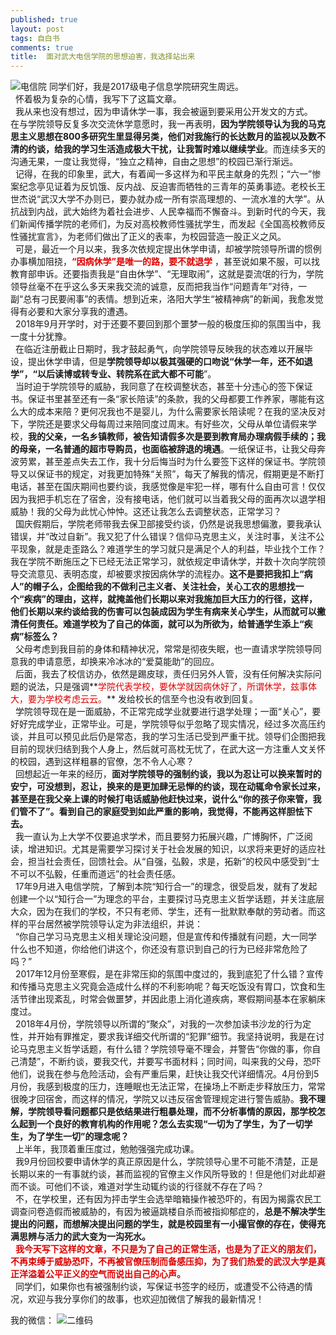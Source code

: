 ```yaml
---
published: true
layout: post
tags: 自白书
comments: true
title:  面对武大电信学院的思想迫害，我选择站出来
---
```

![电信院](https://github.com/wdjbqnzhouyuan/wdjbqnzhouyuan.github.io/blob/master/images/sz2.png?raw=true)
同学们好，我是2017级电子信息学院研究生周远。<br/>
 
怀着极为复杂的心情，我写下了这篇文章。<br/>
 
我从来也没有想过，因为申请休学一事，我会被逼到要采用公开发文的方式。
 
在与学院领导反复多次交流休学意愿时，我一再表明，**因为学院领导认为我的马克思主义思想在800多研究生里显得另类，他们对我施行的长达数月的监视以及数不清的约谈，给我的学习生活造成极大干扰，让我暂时难以继续学业**。而连续多天的沟通无果，一度让我觉得，“独立之精神，自由之思想”的校园已渐行渐远。<br/>
 
记得，在我的印象里，武大，有着闻一多这样为和平民主献身的先烈；“六一”惨案纪念亭见证着为反饥饿、反内战、反迫害而牺牲的三青年的英勇事迹。老校长王世杰说“武汉大学不办则已，要办就办成一所有崇高理想的、一流水准的大学”。从抗战到内战，武大始终为着社会进步、人民幸福而不懈奋斗。到新时代的今天，我们新闻传播学院的老师们，为反对高校教师性骚扰学生，而发起《全国高校教师反性骚扰宣言》，为老师们做出了正义的表率，为校园营造一股正义之风。<br/>
 
可是，最近一个月以来，我多次依规定提出休学申请，却被学院领导所谓的惯例办事横加阻挠，**<font color="#dd0000">“因病休学”是唯一的路，要不就退学</font>**
，甚至说如果不服，可以找教育部申诉。还要指责我是“自由休学”、“无理取闹”，这就是耍流氓的行为，学院领导丝毫不在乎这么多天来我交流的诚意，反而把我当作“问题青年”对待，一副“总有刁民要闹事”的表情。想到近来，洛阳大学生“被精神病”的新闻，我愈发觉得有必要和大家分享我的遭遇。<br/>
 
2018年9月开学时，对于还要不要回到那个噩梦一般的极度压抑的氛围当中，我一度十分犹豫。<br/>
 
在临近注册截止日期时，我才鼓起勇气，向学院领导反映我的状态难以开展毕设，提出休学申请，但是**学院领导却以极其强硬的口吻说“休学一年，还不如退学”，“以后读博或转专业、转院系在武大都不可能**”。<br/>
 
当时迫于学院领导的威胁，我同意了在校调整状态，甚至十分违心的签下保证书。保证书里甚至还有一条“家长陪读”的条款，我的父母都要工作养家，哪能有这么大的成本来陪？更何况我也不是婴儿，为什么需要家长陪读呢？在我的坚决反对下，学院还是要求父母每周过来陪同度过周末。有好些次，父母从单位请假来学校，**我的父亲，一名乡镇教师，被告知请假多次是要到教育局办理病假手续的；我的母亲，一名普通的超市导购员，也面临被辞退的境遇**。一纸保证书，让我父母奔波劳累，甚至差点失去工作，我十分后悔当时为什么要签下这样的保证书。学院领导又以保证书的规定，对我更加特殊“关照”，每天了解我的情况，假期更是不断打电话，甚至在国庆期间也要约谈，我感觉像是牢犯一样，哪有什么自由可言！仅仅因为我把手机忘在了宿舍，没有接电话，他们就可以当着我父母的面再次以退学相威胁！我的父母为此忧心忡忡。这还让我怎么去调整状态，正常学习？<br/>
 
国庆假期后，学院老师带我去保卫部接受约谈，仍然是说我思想偏激，要我承认错误，并“改过自新”。我又犯了什么错误？信仰马克思主义，关注时事，关注不公平现象，就是走歪路么？难道学生的学习就只是满足个人的利益，毕业找个工作？我在学院不断施压之下已经无法正常学习，就依规定申请休学，并数十次向学院领导交流意见、表明态度，却被要求按因病休学的流程办。**这不是要把我扣上“病人”的帽子么，企图给我的不做利己主义者、关注社会，关心工农的思想找一个“疾病”的理由，这样，就掩盖他们长期以来对我施加巨大压力的行径，这样，他们长期以来约谈给我的伤害可以包装成因为学生有病来关心学生，从而就可以撇清任何责任。难道学校为了自己的体面，就可以为所欲为，给普通学生添上“疾病”标签么？**<br/>
 
父母考虑到我目前的身体和精神状况，常常是彻夜失眠，也一直请求学院领导同意我的申请意愿，却换来冷冰冰的“爱莫能助”的回应。<br/>
 
后面，我去了校信访办，依然是踢皮球，责任归另外人管，没有任何解决实际问题的说法，只是强调**<font color="#dd0000">学院代表学校，要休学就因病休好了，所谓休学，兹事体大，要为学校考虑云云。</font>**
发给校长的信至今也没有收到回复。<br/>
 
学院领导现在是一面威胁，不正常完成学业就要进行退学处理；一面“关心”，要好好完成学业，正常毕业。可是，学院领导似乎忽略了现实情况，经过多次高压约谈，并且可以预见此后仍是常态，我的学习生活已受到严重干扰。领导们企图把我目前的现状归结到我个人身上，然后就可高枕无忧了，在武大这一方注重人文关怀的校园，遇到这样粗暴的官僚，怎不令人心寒？<br/>
 
回想起近一年来的经历，**面对学院领导的强制约谈，我以为忍让可以换来暂时的安宁，可没想到，忍让，换来的是更加肆无忌惮的约谈，现在动辄命令家长过来，甚至是在我父亲上课的时候打电话威胁他赶快过来，说什么“你的孩子你来管，我们管不了”。看到自己的家庭受到如此严重的影响，我觉得，不能再这样胆怯下去。**<br/>
 
我一直认为上大学不仅要追求学术，而且要努力拓展兴趣，广博胸怀，广泛阅读，增进知识。尤其是需要学习探讨关于社会发展的知识，以求将来更好的适应社会，担当社会责任，回馈社会。从“自强，弘毅，求是，拓新”的校风中感受到“士不可以不弘毅，任重而道远”的社会责任感。<br/>
 
17年9月进入电信学院，了解到本院“知行合一”的理念，很受启发，就有了发起创建一个以“知行合一”为理念的平台，主要探讨马克思主义哲学话题，并关注底层大众，因为在我们的学校，不只有老师、学生，还有一批默默奉献的劳动者。而这样的平台居然被学院领导认定为非法组织，并说：<br/>
 
“你自己学习马克思主义相关理论没问题，但是宣传和传播就有问题，大一同学什么也不知道，你给他们讲这个，你还没有意识到自己的行为已经非常危险了吗？”<br/>
 
2017年12月份至寒假，是在非常压抑的氛围中度过的，我到底犯了什么错？宣传和传播马克思主义究竟会造成什么样的不利影响呢？每天吃饭没有胃口，饮食和生活节律出现紊乱，时常会做噩梦，并因此患上消化道疾病，寒假期间基本在家躺床度过。<br/>
 
2018年4月份，学院领导以所谓的“聚众”，对我的一次参加读书沙龙的行为定性，并开始有罪推定，要求我详细交代所谓的“犯罪”细节。我坚持说明，我是在讨论马克思主义哲学话题，有什么错？学院领导毫不理会，并警告“你做的事，你自己清楚”，不断约谈，要我交代，并要写书面材料；同时间，叫来我的父母，恐吓他们，说我在参与危险活动，会有严重后果，赶快让我交代详细情况。4月份到5月份，我感到极度的压力，连睡眠也无法正常，在操场上不断走步释放压力，常常很晚才回宿舍，而这样的情况，学院又以违反宿舍管理规定进行警告威胁。**我不理解，学院领导看问题都只是依结果进行粗暴处理，而不分析事情的原因，那学校怎么起到一个良好的教育机构的作用呢？怎么去实现“一切为了学生，为了一切学生，为了学生一切”的理念呢？**<br/>
 
上半年，我顶着重压度过，勉勉强强完成功课。<br/>
 
我9月份回校要申请休学的真正原因是什么，学院领导心里不可能不清楚，正是长期以来的一有事就约谈，甚而监视的官僚主义作风所导致的！但是他们对此却避而不谈。可他们不谈，难道对学生动辄约谈的行径就不存在了吗？<br/>
 
不，在学校里，还有因为抨击学生会选举暗箱操作被恐吓的，有因为揭露农民工调查问卷造假而被威胁的，有因为被逼跳楼自杀而被指抑郁症的，**总是不解决学生提出的问题，而想解决提出问题的学生，就是校园里有一小撮官僚的存在，使得充满思辨与活力的武大变为一沟死水。**<br/>
 
**<font color="dd0000">我今天写下这样的文章，不只是为了自己的正常生活，也是为了正义的朋友们，不再束缚于威胁恐吓，不再被官僚压制而备感压抑，为了我们热爱的武汉大学是真正洋溢着公平正义的空气而说出自己的心声。</font><br/>**
 
同学们，如果你也有被强制约谈，写保证书签字的经历，或遭受不公待遇的情况，欢迎与我分享你们的故事，也欢迎加微信了解我的最新情况！<br/>

我的微信：
![二维码](https://github.com/wdjbqnzhouyuan/wdjbqnzhouyuan.github.io/blob/master/images/%E5%BE%AE%E4%BF%A1%E5%9B%BE%E7%89%87_20181101172343.jpg?raw=true)
